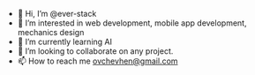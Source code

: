 - 👋 Hi, I’m @ever-stack
- 👀 I’m interested in web development, mobile app development, mechanics design
- 🌱 I’m currently learning AI
- 💞️ I’m looking to collaborate on any project.
- 📫 How to reach me ovchevhen@gmail.com



<!---
ever-stack/ever-stack is a ✨ special ✨ repository because its `README.md` (this file) appears on your GitHub profile.
You can click the Preview link to take a look at your changes.
--->

